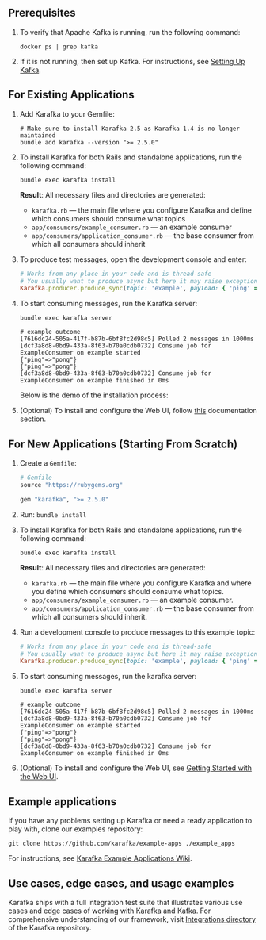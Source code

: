 ## Prerequisites

1. To verify that Apache Kafka is running, run the following command:

    ```shell
    docker ps | grep kafka
    ```

1. If it is not running, then set up Kafka. For instructions, see [Setting Up Kafka](Kafka-Setting-Up).

## For Existing Applications

1. Add Karafka to your Gemfile:

    ```shell
    # Make sure to install Karafka 2.5 as Karafka 1.4 is no longer maintained
    bundle add karafka --version ">= 2.5.0"
    ```

1. To install Karafka for both Rails and standalone applications, run the following command:

    ```shell
    bundle exec karafka install
    ```

    **Result**: All necessary files and directories are generated:

   - `karafka.rb` — the main file where you configure Karafka and define which consumers should consume what topics
   - `app/consumers/example_consumer.rb` — an example consumer
   - `app/consumers/application_consumer.rb` — the base consumer from which all consumers should inherit

1. To produce test messages, open the development console and enter:

    ```ruby
    # Works from any place in your code and is thread-safe
    # You usually want to produce async but here it may raise exception if Kafka is not available, etc
    Karafka.producer.produce_sync(topic: 'example', payload: { 'ping' => 'pong' }.to_json)
    ```

1. To start consuming messages, run the Karafka server:

    ```shell
    bundle exec karafka server

    # example outcome
    [7616dc24-505a-417f-b87b-6bf8fc2d98c5] Polled 2 messages in 1000ms
    [dcf3a8d8-0bd9-433a-8f63-b70a0cdb0732] Consume job for ExampleConsumer on example started
    {"ping"=>"pong"}
    {"ping"=>"pong"}
    [dcf3a8d8-0bd9-433a-8f63-b70a0cdb0732] Consume job for ExampleConsumer on example finished in 0ms
    ```

    Below is the demo of the installation process:

    <div class="asciinema" data-cols="100" data-rows="14" data-cast="getting-started">
      <span style="display: none;">
        Note: Asciinema videos are not visible when viewing this wiki on GitHub. Please use our
        <a href="https://karafka.io/docs">online</a>
        documentation instead.
      </span>
    </div>

1. (Optional) To install and configure the Web UI, follow [this](Web-UI-Getting-Started) documentation section.

## For New Applications (Starting From Scratch)

1. Create a `Gemfile`:

    ```ruby
    # Gemfile
    source "https://rubygems.org"

    gem "karafka", ">= 2.5.0"
    ```

1. Run: `bundle install`

1. To install Karafka for both Rails and standalone applications, run the following command:

    ```shell
    bundle exec karafka install
    ```

    **Result**: All necessary files and directories are generated:

    - `karafka.rb` — the main file where you configure Karafka and where you define which consumers should consume what topics.
    - `app/consumers/example_consumer.rb` — an example consumer.
    - `app/consumers/application_consumer.rb` — the base consumer from which all consumers should inherit.

1. Run a development console to produce messages to this example topic:

    ```ruby
    # Works from any place in your code and is thread-safe
    # You usually want to produce async but here it may raise exception if Kafka is not available, etc
    Karafka.producer.produce_sync(topic: 'example', payload: { 'ping' => 'pong' }.to_json)
    ```

1. To start consuming messages, run the karafka server:

    ```shell
    bundle exec karafka server

    # example outcome
    [7616dc24-505a-417f-b87b-6bf8fc2d98c5] Polled 2 messages in 1000ms
    [dcf3a8d8-0bd9-433a-8f63-b70a0cdb0732] Consume job for ExampleConsumer on example started
    {"ping"=>"pong"}
    {"ping"=>"pong"}
    [dcf3a8d8-0bd9-433a-8f63-b70a0cdb0732] Consume job for ExampleConsumer on example finished in 0ms
    ```
    
1. (Optional) To install and configure the Web UI, see [Getting Started with the Web UI](Web-UI-Getting-Started).

## Example applications

If you have any problems setting up Karafka or need a ready application to play with, clone our examples repository:

```shell
git clone https://github.com/karafka/example-apps ./example_apps
```

For instructions, see [Karafka Example Applications Wiki](https://github.com/karafka/example-apps/blob/master/README.md).

## Use cases, edge cases, and usage examples

Karafka ships with a full integration test suite that illustrates various use cases and edge cases of working with Karafka and Kafka. For comprehensive understanding of our framework, visit [Integrations directory](https://github.com/karafka/karafka/tree/master/spec/integrations) of the Karafka repository.
